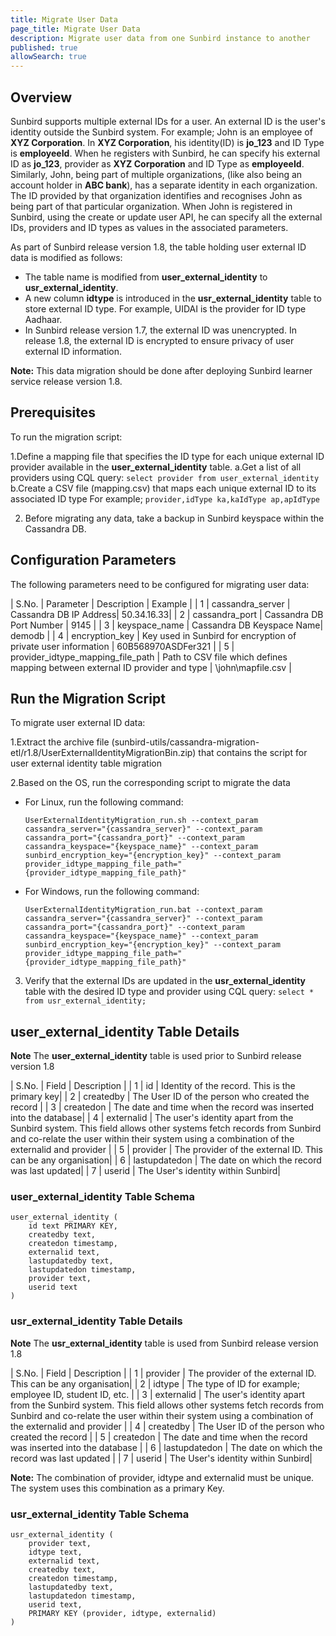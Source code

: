 ```yaml
---
title: Migrate User Data 
page_title: Migrate User Data 
description: Migrate user data from one Sunbird instance to another 
published: true
allowSearch: true
---
```


## Overview

Sunbird supports multiple external IDs for a user. An external ID is the user's identity outside the Sunbird system. For example; John is an employee of **XYZ Corporation**.  In **XYZ Corporation**, his identity(ID) is **jo_123** and ID Type is **employeeId**. 
When he registers with Sunbird, he can specify his external ID as  **jo_123**, provider as **XYZ Corporation** and ID Type as **employeeId**. Similarly, John, being part of multiple organizations, (like also being an account holder in **ABC bank**), has a separate identity in each organization. The ID provided by that organization identifies and recognises John as being part of that particular organization. When John is registered in Sunbird, using the create or update user API, he can specify all the external IDs, providers and ID types as values in the associated parameters.

As part of Sunbird release version 1.8, the table holding user external ID data is modified as follows:  

* The table name is modified from **user_external_identity** to **usr_external_identity**. 
* A new column **idtype** is introduced in the **usr_external_identity** table to store external ID type. For example, UIDAI is the provider for ID type Aadhaar.
* In Sunbird release version 1.7, the external ID was unencrypted. In release 1.8, the external ID is encrypted to ensure privacy of user external ID information.

**Note:** This data migration should be done after deploying Sunbird learner service release version 1.8. 

## Prerequisites

To run the migration script:

1.Define a mapping file that specifies the ID type for each unique external ID provider available in the **user_external_identity** table.
    a.Get a list of all providers using CQL query: `select provider from user_external_identity`
    b.Create a CSV file (mapping.csv) that maps each unique external ID to its associated ID type
    For example;
    ```
    provider,idType
    ka,kaIdType
    ap,apIdType
    ```

2. Before migrating any data, take a backup in Sunbird keyspace within the Cassandra DB.

## Configuration Parameters
The following parameters need to be configured for migrating user data:   

| S.No. | Parameter | Description | Example |
| 1 | cassandra_server | Cassandra DB IP Address| 50.34.16.33|
| 2 | cassandra_port | Cassandra DB Port Number | 9145 |
| 3 | keyspace_name  | Cassandra DB Keyspace Name| demodb |
| 4 | encryption_key | Key used in Sunbird for encryption of private user information | 60B568970ASDFer321 |
| 5 | provider_idtype_mapping_file_path | Path to CSV file which defines mapping between external ID provider and type | \john\mapfile.csv |

## Run the Migration Script

To migrate user external ID data: 

1.Extract the archive file (sunbird-utils/cassandra-migration-etl/r1.8/UserExternalIdentityMigrationBin.zip) that contains the script for user external identity table migration

2.Based on the OS, run the corresponding script to migrate the data
 
- For Linux, run the following command:
    ```
    UserExternalIdentityMigration_run.sh --context_param cassandra_server="{cassandra_server}" --context_param cassandra_port="{cassandra_port}" --context_param cassandra_keyspace="{keyspace_name}" --context_param sunbird_encryption_key="{encryption_key}" --context_param provider_idtype_mapping_file_path="{provider_idtype_mapping_file_path}"
    ```

- For Windows, run the following command:

    ```
    UserExternalIdentityMigration_run.bat --context_param cassandra_server="{cassandra_server}" --context_param cassandra_port="{cassandra_port}" --context_param cassandra_keyspace="{keyspace_name}" --context_param sunbird_encryption_key="{encryption_key}" --context_param provider_idtype_mapping_file_path="{provider_idtype_mapping_file_path}"
    ```

3. Verify that the external IDs are updated in the **usr_external_identity** table with the desired ID type and provider using CQL query: `select * from usr_external_identity;`


## user_external_identity Table Details

**Note** The **user_external_identity** table is used prior to Sunbird release version 1.8

| S.No. | Field | Description |
| 1 | id | Identity of the record. This is the primary key|
| 2 | createdby | The User ID of the person who created the record |
| 3 | createdon  | The date and time when the record was inserted into the database|
| 4 | externalid | The user's identity apart from the Sunbird system. This field allows other systems fetch records from Sunbird and co-relate the user within their system using a combination of the externalid and provider |
| 5 | provider | The provider of the external ID. This can be any organisation|
| 6 | lastupdatedon | The date on which the record was last updated|
| 7 | userid | The User's identity within Sunbird|

### user_external_identity Table Schema 

```
user_external_identity (
    id text PRIMARY KEY,
    createdby text,
    createdon timestamp,
    externalid text,
    lastupdatedby text,
    lastupdatedon timestamp,
    provider text,
    userid text
)
```

### usr_external_identity Table Details

**Note** The **usr_external_identity** table is used from Sunbird release version 1.8

| S.No. | Field | Description |
| 1 | provider | The provider of the external ID. This can be any organisation|
| 2 | idtype | The type of ID for example; employee ID, student ID, etc. |
| 3 | externalid  | The user's identity apart from the Sunbird system. This field allows other systems fetch records from Sunbird and co-relate the user within their system using a combination of the externalid and provider |
| 4 | createdby | The User ID of the person who created the record |
| 5 | createdon | The date and time when the record was inserted into the database |
| 6 | lastupdatedon | The date on which the record was last updated |
| 7 | userid | The User's identity within Sunbird|

**Note:** The combination of provider, idtype and externalid must be unique. The system uses this combination as a primary Key.


### usr_external_identity Table Schema 

```
usr_external_identity (
    provider text,
    idtype text,
    externalid text,
    createdby text,
    createdon timestamp,
    lastupdatedby text,
    lastupdatedon timestamp,
    userid text,
    PRIMARY KEY (provider, idtype, externalid)
)
```
